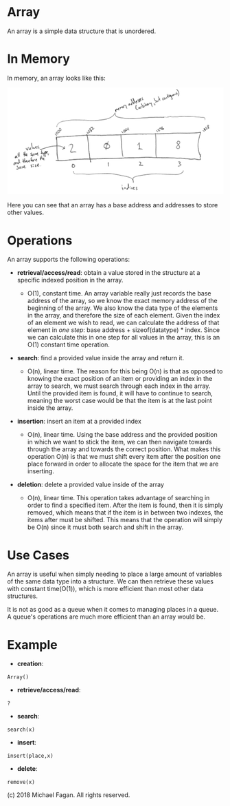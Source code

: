 # Array

An array is a simple data structure that is unordered.

# In Memory

In memory, an array looks like this:

![Image of Array in Memory](images/array_memory.png)

Here you can see that an array has a base address and addresses to store other values.

# Operations

An array supports the following operations:

* **retrieval/access/read**: obtain a value stored in the structure at a specific indexed position in the array.
  * O(1), constant time. An array variable really just records the base address of the array, so we know the exact memory address of the beginning of the array. We also know the data type of the elements in the array, and therefore the size of each element. Given the index of an element we wish to read, we can calculate the address of that element in *one step*: base address + sizeof(datatype) * index. Since we can calculate this in one step for all values in the array, this is an O(1) constant time operation.

* **search**: find a provided value inside the array and return it.
  * O(n), linear time. The reason for this being O(n) is that as opposed to knowing the exact position of an item or providing an index in the array to search, we must search through each index in the array. Until the provided item is found, it will have to continue to search, meaning the worst case would be that the item is at the last point inside the array.

* **insertion**: insert an item at a provided index
  * O(n), linear time. Using the base address and the provided position in which we want to stick the item, we can then navigate towards through the array and towards the correct position. What makes this operation O(n) is that we must shift every item after the position one place forward in order to allocate the space for the item that we are inserting.

* **deletion**: delete a provided value inside of the array
  * O(n), linear time. This operation takes advantage of searching in order to find a specified item. After the item is found, then it is simply removed, which means that if the item is in between two indexes, the items after must be shifted. This means that the operation will simply be O(n) since it must both search and shift in the array.
  
# Use Cases

An array is useful when simply needing to place a large amount of variables of the same data type into a structure. We can then retrieve these values with constant time(O(1)), which is more efficient than most other data structures.

It is not as good as a queue when it comes to managing places in a queue. A queue's operations are much more efficient than an array would be.

# Example

* **creation**:

~~~
Array()
~~~

* **retrieve/access/read**:

~~~
?
~~~

* **search**:

~~~
search(x)
~~~

* **insert**:

~~~
insert(place,x)
~~~

* **delete**:

~~~
remove(x)
~~~

(c) 2018 Michael Fagan. All rights reserved.
